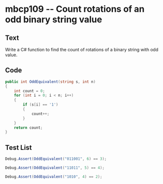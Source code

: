 # mbcp109 -- Count rotations of an odd binary string value

## Text

Write a C# function to find the count of rotations of a binary string with odd value.

## Code

```csharp
public int OddEquivalent(string s, int n) 
{ 
    int count = 0; 
    for (int i = 0; i < n; i++) 
    { 
        if (s[i] == '1') 
        { 
            count++; 
        } 
    } 
    return count; 
}
```

## Test List

```csharp
Debug.Assert(OddEquivalent("011001", 6) == 3);
```

```csharp
Debug.Assert(OddEquivalent("11011", 5) == 4);
```

```csharp
Debug.Assert(OddEquivalent("1010", 4) == 2);
```
